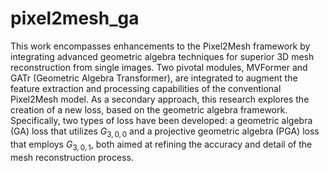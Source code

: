 # pixel2mesh_ga
This work encompasses enhancements to the Pixel2Mesh framework by integrating advanced geometric algebra techniques for superior 3D mesh reconstruction from single images. Two pivotal modules, MVFormer and GATr (Geometric Algebra Transformer), are integrated to augment the feature extraction and processing capabilities of the conventional Pixel2Mesh model. As a secondary approach, this research explores the creation of a new loss, based on the geometric algebra framework. Specifically, two types of loss have been developed: a geometric algebra (GA) loss that utilizes $G_{3,0,0}$ and a projective geometric algebra (PGA) loss that employs $G_{3,0,1}$, both aimed at refining the accuracy and detail of the mesh reconstruction process.

